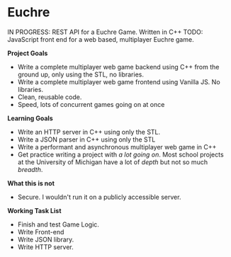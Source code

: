 
# Euchre
IN PROGRESS: REST API for a Euchre Game. Written in C++
TODO: JavaScript front end for a web based, multiplayer Euchre game.

**Project Goals**
 - Write a complete multiplayer web game backend using C++ from the ground up, only using the STL, no libraries.
 - Write a complete multiplayer web game frontend using Vanilla JS. No libraries.
 - Clean, reusable code.
 - Speed, lots of concurrent games going on at once

**Learning Goals**
 - Write an HTTP server in C++ using only the STL.
 - Write a JSON parser in C++ using only the STL
 -  Write a performant and asynchronous multiplayer web game in C++
 - Get practice writing a project with *a lot going on*. Most school projects at the University of Michigan have a lot of *depth* but not so much *breadth*. 

**What this is not**
 - Secure. I wouldn't run it on a publicly accessible server.

**Working Task List**
 - Finish and test Game Logic.
 - Write Front-end
 - Write JSON library.
 - Write HTTP server.
 
